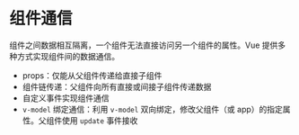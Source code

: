# 组件通信

组件之间数据相互隔离，一个组件无法直接访问另一个组件的属性。Vue 提供多种方式实现组件间的数据通信。

* props：仅能从父组件传递给直接子组件
* 组件链传递：父组件向所有直接或间接子组件传递数据
* 自定义事件实现组件通信
* `v-model` 绑定通信：利用 `v-model` 双向绑定，修改父组件（或 app）的指定属性。父组件使用 `update` 事件接收

